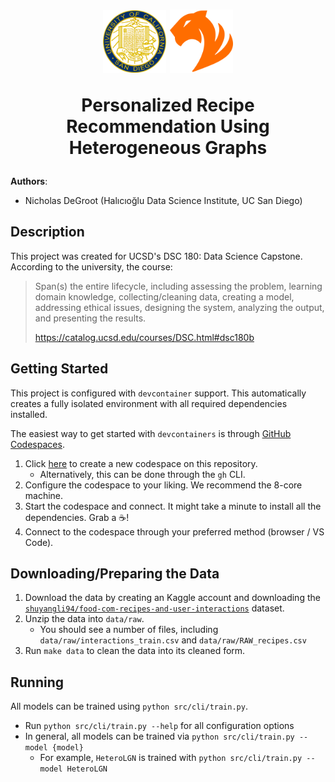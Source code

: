 <h1 align="center">
   <img src="reports/badges/ucsdseal.png" width=20% />
   <img src="reports/badges/tigergraph.png" width=20% />

Personalized Recipe Recommendation Using Heterogeneous Graphs

</h1>

**Authors**:

- Nicholas DeGroot (Halıcıoğlu Data Science Institute, UC San Diego)

## Description

This project was created for UCSD's DSC 180: Data Science Capstone. According to the university, the course:

> Span(s) the entire lifecycle, including assessing the problem, learning domain knowledge, collecting/cleaning data, creating a model, addressing ethical issues, designing the system, analyzing the output, and presenting the results.
>
> https://catalog.ucsd.edu/courses/DSC.html#dsc180b

## Getting Started

This project is configured with `devcontainer` support. This automatically creates a fully isolated environment with all required dependencies installed.

The easiest way to get started with `devcontainers` is through [GitHub Codespaces](https://github.com/features/codespaces).

1. Click [here](https://github.com/codespaces/new?hide_repo_select=true&ref=main&repo=571806935) to create a new codespace on this repository.
   - Alternatively, this can be done through the `gh` CLI.
2. Configure the codespace to your liking. We recommend the 8-core machine.
3. Start the codespace and connect. It might take a minute to install all the dependencies. Grab a :coffee:!
4. Connect to the codespace through your preferred method (browser / VS Code).

## Downloading/Preparing the Data

1. Download the data by creating an Kaggle account and downloading the [`shuyangli94/food-com-recipes-and-user-interactions`](https://www.kaggle.com/datasets/shuyangli94/food-com-recipes-and-user-interactions) dataset.
2. Unzip the data into `data/raw`.
   - You should see a number of files, including `data/raw/interactions_train.csv` and `data/raw/RAW_recipes.csv`
3. Run `make data` to clean the data into its cleaned form.

## Running

All models can be trained using `python src/cli/train.py`.

- Run `python src/cli/train.py --help` for all configuration options
- In general, all models can be trained via `python src/cli/train.py --model {model}`
  - For example, `HeteroLGN` is trained with `python src/cli/train.py --model HeteroLGN`
